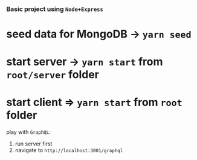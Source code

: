 ### Basic project using `Node+Express`

seed data for MongoDB -> `yarn seed`
======

start server -> `yarn start` from `root/server` folder
======

start client => `yarn start` from `root` folder
======

play with `GraphQL`:
1) run server first
2) navigate to `http://localhost:3001/graphql`
